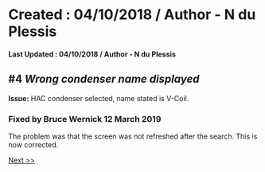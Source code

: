 # Created : 04/10/2018 / Author - N du Plessis
#### Last Updated : 04/10/2018 / Author - N du Plessis

##  #4 **_Wrong condenser name displayed_**

**Issue:** HAC condenser selected, name stated is V-Coil.

### Fixed by Bruce Wernick 12 March 2019

The problem was that the screen was not refreshed after the search.
This is now corrected.


[Next >>](https://github.com/bru32/MetSelect-SNAG-List/blob/master/SNAG_5.md)
